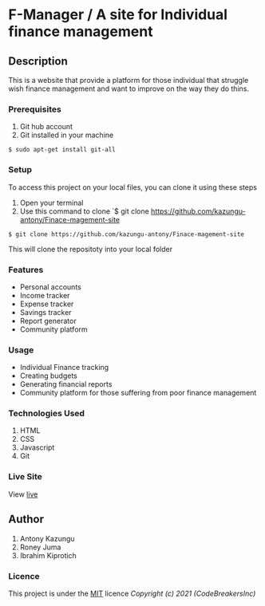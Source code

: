 # F-Manager / A site for Individual finance management
## Description
This is a website that provide a platform for those individual that struggle wish finance management and want to improve on the way they do thins.
### Prerequisites
1. Git hub account
2. Git installed in your machine
```
$ sudo apt-get install git-all
```
### Setup
To access this project on your local files, you can clone it using these steps
1. Open your terminal
1. Use this command to clone `$ git clone https://github.com/kazungu-antony/Finace-magement-site
```
$ git clone https://github.com/kazungu-antony/Finace-magement-site
```
 This will clone the repositoty into your local folder
### Features
* Personal accounts
* Income tracker
* Expense tracker
* Savings tracker
* Report generator
* Community platform
### Usage
* Individual Finance tracking
* Creating budgets
* Generating financial reports
* Community platform for those suffering from poor finance management
### Technologies Used
1. HTML
1. CSS
1. Javascript
1. Git

### Live Site
View [live](https://kazungu-antony.github.io/Finace-magement-site/)
## Author
1. Antony Kazungu
1. Roney Juma
1. Ibrahim Kiprotich
### Licence
This project is under the  [MIT](LICENSE) licence
*Copyright (c) 2021 (CodeBreakersInc)*

